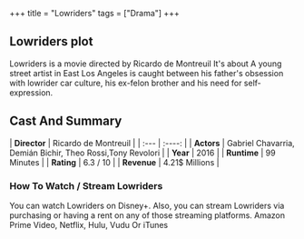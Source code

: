 +++
title = "Lowriders"
tags = ["Drama"]
+++
## Lowriders plot
Lowriders is a movie directed by Ricardo de Montreuil It's about A young street artist in East Los Angeles is caught between his father's obsession with lowrider car culture, his ex-felon brother and his need for self-expression.
## Cast And Summary
| **Director**      | Ricardo de Montreuil |
    | :---        |    :----:   |
    |  **Actors** | Gabriel Chavarria, Demián Bichir, Theo Rossi,Tony Revolori |
    | **Year**   | 2016    |
    |  **Runtime** | 99 Minutes |
    |  **Rating** | 6.3 / 10 | 
    |  **Revenue** | 4.21$ Millions |
### How To Watch / Stream Lowriders
You can watch Lowriders on Disney+.
Also, you can stream Lowriders via purchasing or having a rent on any of those streaming platforms.
Amazon Prime Video, Netflix, Hulu, Vudu Or iTunes